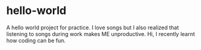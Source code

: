 # hello-world
A hello world project for practice. I love songs but I also realized that listening to songs during work makes ME unproductive.
Hi, I recently learnt how coding can be fun.
